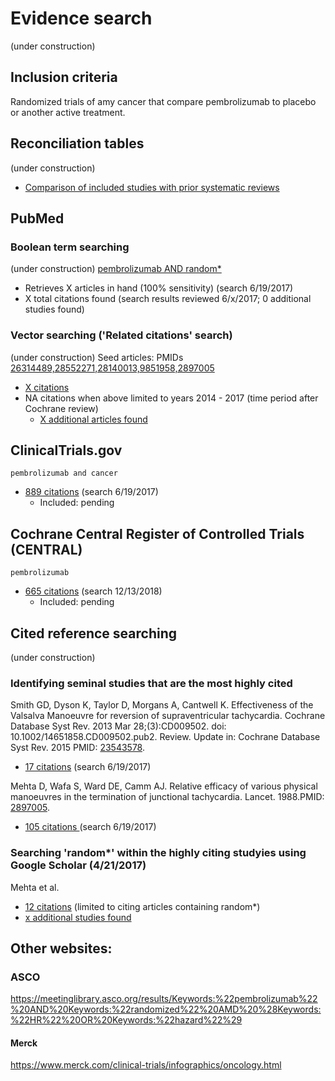# Evidence search
(under construction)
## Inclusion criteria
Randomized trials of amy cancer that compare pembrolizumab to placebo or another active treatment.

## Reconciliation tables
(under construction)
* [Comparison of included studies with prior systematic reviews](../reconciliation-tables)

## PubMed
### Boolean term searching
(under construction)
[pembrolizumab AND random\*](https://www.ncbi.nlm.nih.gov/pubmed?cmd=Search&term=pembrolizumab%20AND%20random*)
* Retrieves X articles in hand (100% sensitivity) (search 6/19/2017)
* X total citations found (search results reviewed 6/x/2017; 0 additional studies found)

### Vector searching ('Related citations' search)
(under construction)
Seed articles: PMIDs [26314489,28552271,28140013,9851958,2897005](https://www.ncbi.nlm.nih.gov/pubmed?cmd=Search&tool=SUMSearch2plugins&otool=kumclib&term=26314489%2028552271%2028140013%209851958%202897005)
* [X citations](https://www.ncbi.nlm.nih.gov/pubmed?linkname=pubmed_pubmed&from_uid=26314489,28552271,28140013,9851958,2897005)
* NA citations when above limited to years 2014 - 2017 (time period after Cochrane review)
  * [X additional articles found](https://www.ncbi.nlm.nih.gov/pubmed?linkname=pubmed_pubmed&from_uid=15570651)

## ClinicalTrials.gov

`pembrolizumab and cancer`
* [889 citations](https://clinicaltrials.gov/ct2/results?term=pembrolizumab&type=Intr&cond=cancer) (search 6/19/2017)
  * Included: pending

## Cochrane Central Register of Controlled Trials (CENTRAL)

`pembrolizumab`
* [665 citations](https://www.cochranelibrary.com/en/search?searchBy=1&searchText=pembrolizumab&isWordVariations=&resultPerPage=25&searchType=basic&forceTypeSelection=true&selectedType=central&displayText=&p_p_id=scolarissearchresultsportlet_WAR_scolarissearchresults&p_p_lifecycle=0&p_p_state=normal&p_p_mode=view&p_p_col_id=column-1&p_p_col_count=1) (search 12/13/2018)
  * Included: pending

## Cited reference searching
(under construction)

### Identifying seminal studies that are the most highly cited
Smith GD, Dyson K, Taylor D, Morgans A, Cantwell K. Effectiveness of the Valsalva Manoeuvre for reversion of supraventricular tachycardia. Cochrane Database Syst Rev. 2013 Mar 28;(3):CD009502. doi: 10.1002/14651858.CD009502.pub2. Review. Update in: Cochrane Database Syst Rev. 2015 PMID: [23543578](http://pubmed.gov/23543578).
 * [17 citations](https://scholar.google.com/scholar?cites=2217747907445562937&as_sdt=2005&sciodt=0,5&hl=en) (search 6/19/2017)

Mehta D, Wafa S, Ward DE, Camm AJ. Relative efficacy of various physical manoeuvres in the termination of junctional tachycardia. Lancet. 1988.PMID: [2897005](http://pubmed.gov/2897005).
 * [105 citations ](https://scholar.google.com/scholar?cites=7605211014335624801) (search 6/19/2017)

### Searching 'random*' within the highly citing studyies using Google Scholar (4/21/2017)
Mehta et al. 
* [12 citations](https://scholar.google.com/scholar?q=random&btnG=&hl=en&as_sdt=0%2C5&sciodt=0%2C5&cites=7605211014335624801&scipsc=1) (limited to citing articles containing random\*)
* [x additional studies found](https://pubmed.gov/25503625,27045252)

## Other websites:

### ASCO
https://meetinglibrary.asco.org/results/Keywords:%22pembrolizumab%22%20AND%20Keywords:%22randomized%22%20AMD%20%28Keywords:%22HR%22%20OR%20Keywords:%22hazard%22%29

#### Merck
https://www.merck.com/clinical-trials/infographics/oncology.html
